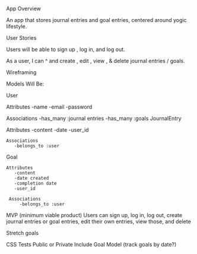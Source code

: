 App Overview

An app that stores journal entries and goal entries, centered around yogic lifestyle.

User Stories

Users will be able to sign up , log in, and log out.

As a user, I can ^ and create , edit , view , & delete journal entries / goals.

Wireframing

Models Will Be:

 User

 Attributes
    -name
    -email
    -password

 Associations
    -has_many :journal entries
    -has_many :goals
JournalEntry

  Attributes
     -content
     -date
     -user_id  

    Associations
       -belongs_to :user
Goal

    Attributes
       -content
       -date created
       -completion date
       -user_id  

     Associations
         -belongs_to :user
MVP (minimum viable product) Users can sign up, log in, log out, create journal entries or goal entries, edit their own entries, view those, and delete

Stretch goals

CSS
Tests
Public or Private
Include Goal Model (track goals by date?)
